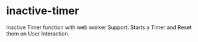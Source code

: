 # inactive-timer
Inactive Timer function with web worker Support.
Starts a Timer and Reset them on User Interaction.
